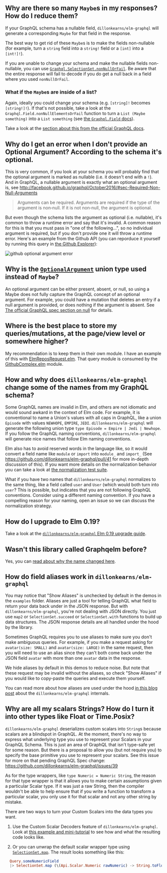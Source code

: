 ## Why are there so many `Maybe`s in my responses? How do I reduce them?

If your GraphQL schema has a nullable field, `dillonkearns/elm-graphql` will generate a corresponding `Maybe` for that field in the response.

The best way to get rid of these `Maybe`s is to make the fields non-nullable (for example, turn a `string` field into a `string!` field or a `[int]` into a `[int!]!`).

If you are unable to change your schema and make the nullable fields non-nullable, you can use [`Graphql.SelectionSet.nonNullOrFail`](https://package.elm-lang.org/packages/dillonkearns/elm-graphql/latest/Graphql-SelectionSet#nonNullOrFail). Be aware that the entire response will fail to decode if you do get a null back in a field where you used `nonNullOrFail`.

### What if the `Maybe`s are inside of a list?

Again, ideally you could change your schema (e.g. `[string]!` becomes `[string!]!`). If that's not possible, take a look at the `Graphql.Field.nonNullElementsOrFail` function to turn a `List (Maybe something)` into a `List something` (see [the `Graphql.Field` docs](http://package.elm-lang.org/packages/dillonkearns/elm-graphql/latest/Graphql-Field#)).

Take a look at the [section about this from the official GraphQL docs](https://graphql.org/learn/schema/#lists-and-non-null).

## Why do I get an error when I don't provide an Optional Argument? According to the schema it's optional.

This is very common, if you look at your schema you will probably find that the optional argument is marked as nullable (i.e. it doesn't end with a `!`). And in GraphQL, a nullable argument is exactly what an optional argument is, see http://facebook.github.io/graphql/October2016/#sec-Required-Non-Null-Arguments

> Arguments can be required. Arguments are required if the type of the argument is non‐null. If it is not non‐null, the argument is optional.

But even though the schema lists the argument as optional (i.e. nullable), it's common to throw a runtime error and say that it's invalid. A common reason for this is that you must pass in "one of the following...", so no individual argument is required, but if you don't provide one it will throw a runtime error. Here's an example from the Github API (you can reporduce it yourself by running this query in [the Github Explorer](https://developer.github.com/v4/explorer/)):

![github optional argument error](https://raw.githubusercontent.com/dillonkearns/elm-graphql/master/assets/github-optional-arg-error.png)

## Why is the [`OptionalArgument`](http://package.elm-lang.org/packages/dillonkearns/elm-graphql/10.0.0/Graphql-OptionalArgument) union type used instead of `Maybe`?

An optional argument can be either present, absent, or null, so using a Maybe does not fully capture the GraphQL concept of an optional argument. For example, you could have a mutation that deletes an entry if a null argument is provided, or does nothing if the argument is absent. See [The official GraphQL spec section on null](http://facebook.github.io/graphql/October2016/#sec-Null-Value) for details.

## Where is the best place to store my queries/mutations, at the page/view level or somewhere higher?

My recommendation is to keep them in their own module. I have an example of this with [ElmReposRequest.elm](https://github.com/dillonkearns/elm-graphql/blob/master/examples/src/ElmReposRequest.elm).
That query module is consumed by the [GithubComplex.elm](https://github.com/dillonkearns/elm-graphql/blob/master/examples/src/GithubComplex.elm#L44-L46) module.

## How and why does `dillonkearns/elm-graphql` change some of the names from my GraphQL schema?

Some GraphQL names are invalid in Elm, and others are not idiomatic and would sound awkard in the context of Elm code.
For example, it is conventional to name a Union's values with all caps in GraphQL, like a union `Episode` with values `NEWHOPE`, `EMPIRE`, `JEDI`. `dillonkearns/elm-graphql` will generate the following union type `type Episode = Empire | Jedi | Newhope`. If you follow the GraphQL naming conventions, `dillonkearns/elm-graphql` will generate nice names that follow Elm naming conventions.

Elm also has to avoid reserved words in the language like, so it would convert a field name like `module` or `import` into `module_` and `import_` (See https://github.com/dillonkearns/elm-graphql/pull/41 for more in-depth discussion of this). If you want more details on the normalization behavior you can take a look at [the normalization test suite](https://github.com/dillonkearns/elm-graphql/blob/master/tests/Generator/NormalizeTests.elm).

What if you have two names that `dillonkearns/elm-graphql` normalizes to the same thing, like a field called `user` and `User` (which would both turn into `user`? This is possible, but indicates that you are not following GraphQL conventions. Consider using a different naming convention. If you have a compelling reason for your naming, open an issue so we can discuss the normalization strategy.

## How do I upgrade to Elm 0.19?

Take a look at the [`dillonkearns/elm-graphql` Elm 0.19 upgrade guide](https://github.com/dillonkearns/elm-graphql/blob/master/docs/elm-19-upgrade.md).

## Wasn't this library called Graphqelm before?

Yes, you can [read about why the name changed here](https://github.com/dillonkearns/elm-graphql/issues/23).

## How do field aliases work in `dillonkearns/elm-graphql`

You may notice that "Show Aliases" is unchecked by default in the demos in the `examples` folder.
Aliases are just a tool for telling GraphQL what field to return your data back under
in the JSON response. But with `dillonkearns/elm-graphql`, you're not dealing with
JSON directly. You just use `map2` or `SelectionSet.succeed` or `SelectionSet.with` functions
to build up data structures. The JSON response details are all handled under the hood by
the library.

Sometimes GraphQL requires you to use aliases to make sure you don't make ambiguous
queries. For example, if you make a request asking for `avatar(size: SMALL)` and
`avatar(size: LARGE)` in the same request, then you will need to use an alias
since they can't both come back under the JSON field `avatar` with more than
one `avatar` data in the response.

We hide aliases by default in this demos to reduce noise. But note that
these request may be invalid without the aliases, so check "Show Aliases"
if you would like to copy-paste the queries and execute them yourself.

You can read more about how aliases are used under the hood [in this blog
post](https://medium.com/@dillonkearns/how-elm-guides-towards-simplicity-3d34685dc33c)
about the `dillonkearns/elm-graphql` internals.

## Why are all my scalars Strings? How do I turn it into other types like Float or Time.Posix?

`dillonkearns/elm-graphql` deserializes custom scalars into `String`s because scalars are a blindspot in GraphQL. At the moment, there's no way to express what underlying type you use to represent your Scalars in your GraphQL Schema. This is just an area of GraphQL that isn't type-safe yet for some reason. But there is a proposal to allow you (but not require you) to specify the base primitive you use to represent your scalars. See this issue for more on that pending GraphQL Spec change: https://github.com/dillonkearns/elm-graphql/issues/39

As for the type wrappers, like `type Numeric = Numeric String`, the reason for that type wrapper is that it allows you to make certain assumptions given a particular Scalar type. If it was just a raw String, then the compiler wouldn't be able to help ensure that if you write a function to transform a particular scalar, you only use it for that scalar and not any other string by mistake.

There are two ways to turn your Custom Scalars into the data types you want.

1. Use the Custom Scalar Decoders feature of `dillonkearns/elm-graphql`. Look at [this example and mini-tutorial](https://github.com/dillonkearns/elm-graphql/blob/master/examples/src/Example07CustomCodecs.elm) to see how and what the resulting code looks like.

2. Or you can unwrap the default scalar wrapper type using [`SelectionSet.map`](https://package.elm-lang.org/packages/dillonkearns/elm-graphql/latest/Graphql-SelectionSet#map). The result looks something like this:

```elm
  Query.someNumericField
  |> SelectionSet.map (\(Api.Scalar.Numeric rawNumeric) -> String.toFloat rawNumeric |> Maybe.withDefault 0)
```

